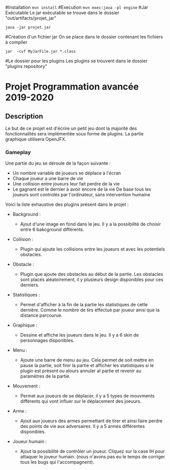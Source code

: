 #Installation
```mvn install```
#Execution
```mvn exec:java -pl engine```
#Jar Exécutable
Le jar exécutable se trouve dans le dossier "out/artifacts/projet_jar"

```java -jar projet.jar```

#Création d'un fichier jar
On se place dans le dossier contenant les fichiers à compiler

```jar  -cvf MyJarFile.jar *.class```

#Le dossier pour les plugins 
Les plugins se trouvent dans le dossier "plugins repository"

# Projet Programmation avancée 2019-2020

## Description  
Le but de ce projet est d'écrire un petit jeu dont la majorité des fonctionnalités sera implémentée sous forme
de plugins. La partie graphique utilisera OpenJFX.


### Gameplay
Une partie du jeu se déroule de la façon suivante :
   * Un nombre variable de joueurs se déplace à l'écran
   * Chaque joueur a une barre de vie
   * Une collision entre joueurs leur fait perdre de la vie
   * Le gagnant est le dernier à avoir encore de la vie
De base tous les joueurs sont controlés par l'ordinateur, sans intervention humaine


Voici la liste exhaustive des plugins présent dans le projet : 

* Background : 
    * Ajout d'une image en fond dans le jeu. Il y a la possibilité de choisir entre 6 bakcground différents.

* Collision :   
    * Plugin qui ajoute les collisions entre les joueurs et avec les potentiels obstacles. 
    
* Obstacle : 
    * Plugin que ajoute des obstacles au début de la partie. Les obstacles sont placés aléatoirement, il y plusieurs design disponibles pour ces derniers. 
    
* Statistiques : 
    * Permet d'afficher à la fin de la partie les statistiques de cette dernière. Comme le nombre de tirs éffectué par joueur ainsi que la distance parcourue. 
    
* Graphique :
    * Dessine et affiche les joueurs dans le jeu. Il y a 6 skin de personnages disponibles. 

* Menu : 
    * Ajoute une barre de menu au jeu. Cela permet de soit mettre en pause la partie, soit finir la partie et afficher les statistiques si le plugin est présent ou alours annuler al partie et revenir au paramètres de la partie. 
    
* Mouvement : 
    * Permet aux joueurs de se déplacer, il y a 5 types de mouvments différents qui vont influer sur le déplacement des joeuurs. 
    
* Arme : 
    * Ajout aux joueurs des armes permettant de tirer et ainsi faire perdre des points de vie aux adversaires. Il y a 5 armes différentes disponibles.
    
* Joueur humain :
    * Ajout la possibilité de contrôler un joueur. Cliquez sur la case IH pour attaquer le joueur humain.
    (nous n'avons pas eu le temps de corriger tous les bugs qui l'accompagnent).

